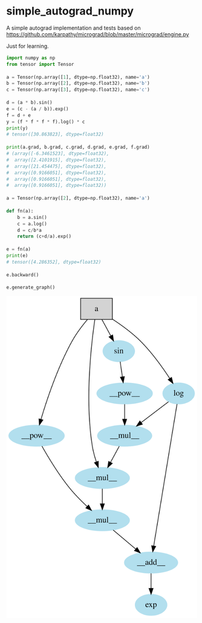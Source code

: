 # simple_autograd_numpy

A simple autograd implementation and tests based on https://github.com/karpathy/micrograd/blob/master/micrograd/engine.py

Just for learning.

```python
import numpy as np
from tensor import Tensor

a = Tensor(np.array([1], dtype=np.float32), name='a')
b = Tensor(np.array([2], dtype=np.float32), name='b')
c = Tensor(np.array([3], dtype=np.float32), name='c')

d = (a * b).sin()
e = (c - (a / b)).exp()
f = d + e
y = (f * f * f * f).log() * c
print(y)
# tensor([30.863823], dtype=float32)

print(a.grad, b.grad, c.grad, d.grad, e.grad, f.grad)
# (array([-6.3461523], dtype=float32),
#  array([2.4101915], dtype=float32),
#  array([21.454475], dtype=float32),
#  array([0.9166051], dtype=float32),
#  array([0.9166051], dtype=float32),
#  array([0.9166051], dtype=float32))

a = Tensor(np.array([2], dtype=np.float32), name='a')

def fn(a):
    b = a.sin()
    c = a.log()
    d = c/b*a
    return (c+d/a).exp()

e = fn(a)
print(e)
# tensor([4.286352], dtype=float32)

e.backward()

e.generate_graph()
```
![Generated Graph](./imgs/graph.svg)